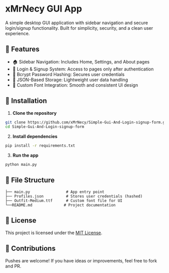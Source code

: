 
# xMrNecy GUI App

A simple desktop GUI application with sidebar navigation and secure login/signup functionality. Built for simplicity, security, and a clean user experience.

## 🌟 Features

- 🏠 Sidebar Navigation: Includes Home, Settings, and About pages  
- 🔐 Login & Signup System: Access to pages only after authentication  
- 🧠 Bcrypt Password Hashing: Secures user credentials  
- 💾 JSON-Based Storage: Lightweight user data handling  
- 🎨 Custom Font Integration: Smooth and consistent UI design  

## 🚀 Installation

1. **Clone the repository**
```bash
git clone https://github.com/xMrNecy/Simple-Gui-And-Login-signup-form.git
cd Simple-Gui-And-Login-signup-form
```

2. **Install dependencies**
```bash
pip install -r requirements.txt
```
3. **Run the app**
```bash
python main.py
```
## 📁 File Structure

```plaintext
├── main.py                # App entry point
├── Profiles.json          # Stores user credentials (hashed)
├── Outfit-Medium.ttf      # Custom font file for UI
└──README.md              # Project documentation
```

## 📄 License

This project is licensed under the [MIT License](LICENSE).


## 🤝 Contributions

Pushes are welcome! If you have ideas or improvements, feel free to fork and PR.